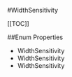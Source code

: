 #WidthSensitivity

[[TOC]]

##Enum Properties 

* WidthSensitivity
* WidthSensitivity
* WidthSensitivity